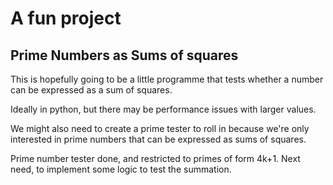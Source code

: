 # A fun project

## Prime Numbers as Sums of squares 

This is hopefully going to be a little programme that tests whether a number can be expressed as a sum of squares.

Ideally in python, but there may be performance issues with larger values.

We might also need to create a prime tester to roll in because we're only interested in prime numbers that can be expressed as sums of squares.

Prime number tester done, and restricted to primes of form 4k+1.
Next need, to implement some logic to test the summation.
